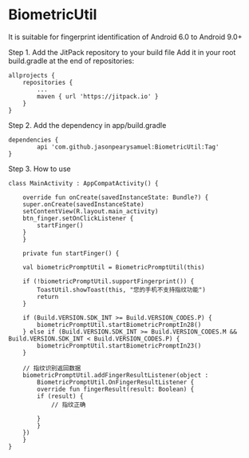 # BiometricUtil
It is suitable for fingerprint identification of Android 6.0 to Android 9.0+

Step 1. Add the JitPack repository to your build file
Add it in your root build.gradle at the end of repositories:

	allprojects {
		repositories {
			...
			maven { url 'https://jitpack.io' }
		}
	}


Step 2. Add the dependency in app/build.gradle

	dependencies {
	        api 'com.github.jasonpearysamuel:BiometricUtil:Tag'
	}


Step 3. How to use

	class MainActivity : AppCompatActivity() {

	    override fun onCreate(savedInstanceState: Bundle?) {
		super.onCreate(savedInstanceState)
		setContentView(R.layout.main_activity)
		btn_finger.setOnClickListener {
		    startFinger()
		}
	    }

	    private fun startFinger() {

		val biometricPromptUtil = BiometricPromptUtil(this)

		if (!biometricPromptUtil.supportFingerprint()) {
		    ToastUtil.showToast(this, "您的手机不支持指纹功能")
		    return
		}

		if (Build.VERSION.SDK_INT >= Build.VERSION_CODES.P) {
		    biometricPromptUtil.startBiometricPromptIn28()
		} else if (Build.VERSION.SDK_INT >= Build.VERSION_CODES.M && Build.VERSION.SDK_INT < Build.VERSION_CODES.P) {
		    biometricPromptUtil.startBiometricPromptIn23()
		}

		// 指纹识别返回数据
		biometricPromptUtil.addFingerResultListener(object :
		    BiometricPromptUtil.OnFingerResultListener {
		    override fun fingerResult(result: Boolean) {
			if (result) {
			    // 指纹正确

			}
		    }
		})
	    }
	}
